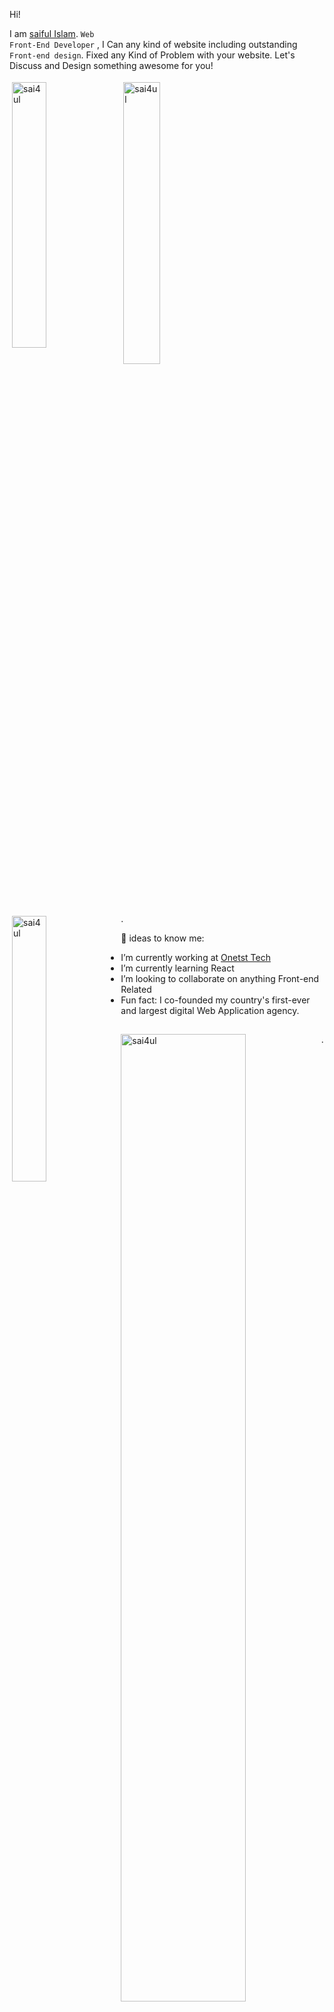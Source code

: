 Hi!

I am [saiful Islam](https://www.sai4ul.com).  <code>Web Front-End Developer</code> ,  I Can any kind of website including outstanding <code>Front-end design</code>. Fixed any Kind of Problem with your website. Let's Discuss and Design something awesome for you!

<div>
    <img align="left" src="https://github-readme-stats.vercel.app/api?username=sai4ul&&theme=darcula&show_icons=true&hide_border=true&count_private=true" alt="sai4ul" style="width:33%; padding-right:5px !important; padding:4px"/>
<!--     <img align="left" src="https://github-readme-stats.vercel.app/api?username=sai4ul&theme=darcula&show_icons=true&hide_border=true&count_private=true" alt="sai4ul" style="width:33%; padding-right:5px !important; padding:4px"/> -->
    <img align="center" src="https://github-readme-streak-stats.herokuapp.com/?user=sai4ul&theme=darcula&hide_border=true" alt="sai4ul" style="width:34%;padding:4px" />
    <img align="left" src="https://github-readme-stats.vercel.app/api/top-langs/?username=sai4ul&layout=compact&theme=darcula&hide_border=true" alt="sai4ul" style="width:33%; padding-right:5px !important; padding:4px"/>
</div>.

👷 ideas to know me:
- I’m currently working at [Onetst Tech](https://onesttech.com/)
- I’m currently learning React 
- I’m looking to collaborate on anything Front-end Related
- Fun fact:  I co-founded my country's first-ever and largest digital Web Application agency. 

##

<div>
    <img align="left" src="https://github-profile-summary-cards.vercel.app/api/cards/profile-details?username=sai4ul&theme=darcula&hide_border=true" alt="sai4ul" style="width:63%"/>
    <img align="left" src="https://github-profile-summary-cards.vercel.app/api/cards/repos-per-language?username=sai4ul&theme=darcula&hide_border=true" alt="sai4ul" style="width:31%"/>
</div>.

##

👀 Check out what I'm currently working on
- [sai4ul/html-starter-kit](https://github.com/sai4ul/html-starter-kit) - contribution Help any front-end design start
- [css-kit](https://marketplace.visualstudio.com) - VS-code extension
<!-- - ![Profile views](https://gpvc.arturio.dev/sai4ul)   -->
<!-- ![profile count](https://komarev.com/ghpvc/?username=sai4ul&color=red)&nbsp;
[![GitHub AbhishekSinghDhadwal](https://img.shields.io/github/followers/sai4ul?label=follow&style=social)](https://github.com/sai4ul)&nbsp; -->


##

📫 Currently Tech Stack

![JavaScript](https://img.shields.io/badge/-JavaScript-05122A?style=flat&logo=javascript)&nbsp;
![Git](https://img.shields.io/badge/-Git-05122A?style=flat&logo=git)&nbsp;
![Tailwind](https://img.shields.io/badge/tailwindcss-0081CB?style=flat-square&logo=tailwindcss&logoColor=white)
![HTML](https://img.shields.io/badge/-HTML-05122A?style=flat&logo=HTML5)&nbsp;
![CSS](https://img.shields.io/badge/-CSS-05122A?style=flat&logo=CSS3&logoColor=1572B6)&nbsp;
![Bootstrap](https://img.shields.io/badge/-Bootstrap-05122A?style=flat&logo=bootstrap&logoColor=563D7C)&nbsp;
![jQuery](https://img.shields.io/badge/jQuery-0769AD?style=flat-square&logo=jquery&logoColor=white)
![GitHub](https://img.shields.io/badge/-GitHub-05122A?style=flat&logo=github)&nbsp;
![Linux](https://img.shields.io/badge/Linux-00C7B7?style=flat-square&logo=linux&logoColor=white)
![GitLab](https://img.shields.io/badge/gitLab-8C929D?style=flat-square&logo=gitLab&logoColor=white)
![Bitbucket](https://img.shields.io/badge/bitbucket-253858?style=flat-square&logo=bitbucket&logoColor=white)

##

⚡ How to reach me
- How to reach me: info.sai4ul@gmail.com
- How to reach me : [https://www.sai4ul.com](https://www.sai4ul.com)

[![Linkedin](https://img.shields.io/badge/LinkedIn-0077B5?style=flat-square&logo=linkedin&logoColor=white)](https://www.linkedin.com/in/sai4ul)
[![Twitter](https://img.shields.io/badge/Twitter-1DA1F2?style=flat-square&logo=twitter&logoColor=white)](https://twitter.com/sai4ul)
[![Facebook](https://img.shields.io/badge/Facebook-1877F2?style=flat-square&logo=facebook&logoColor=white)](https://www.facebook.com/sai4ull)
[![instagram](https://img.shields.io/badge/instagram-red?style=flat-square&logo=instagram&logoColor=white)](https://instagram.com/sai4ul)
[![Stackoverflow](https://img.shields.io/badge/stackoverflow-F48024?style=flat-square&logo=stackoverflow&logoColor=white)](https://stackoverflow.com/users/14821701/sai4ul)
[![codepen](https://img.shields.io/badge/codepen-F48024?style=flat-square&logo=codepen&logoColor=white)](https://codepen.io/sai4ul)
[![devTo](https://img.shields.io/badge/dev.to-000000?style=flat-square&logo=dev&logoColor=white)](https://dev.to/sai4ul)
[![codesandbox](https://img.shields.io/badge/codesandbox-000000?style=flat-square&logo=codesandbox&logoColor=white)](https://codesandbox.com/sai4ul)

##
<!--  
🏆 GitHub Profile Trophy

<a href="https://github.com/ryo-ma/github-profile-trophy">
 <img  src="https://github-profile-trophy.vercel.app/?username=sai4ul&column=8&theme=radical&no-frame=true&no-bg=true"/>
  <img  src="https://github-profile-trophy.vercel.app/?username=sai4ul&column=8&theme=darcula&hide_border=true"/> </a>
 -->
